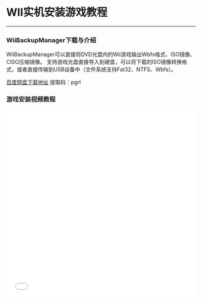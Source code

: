 # WII实机安装游戏教程
---
### WiiBackupManager下载与介绍  
WiiBackupManager可以直接将DVD光盘内的Wii游戏输出Wbfs格式、ISO镜像、CISO压缩镜像。
支持游戏光盘直接导入到硬盘，可以将下载的ISO镜像转换格式，或者直接传输到USB设备中（文件系统支持Fat32、NTFS、Wbfs）。

[百度网盘下载地址](https://pan.baidu.com/s/183HvTu28DDjnV-HRWhxRSA)
提取码：pgrl


### 游戏安装视频教程
<iframe src="//player.bilibili.com/player.html?aid=27300226&bvid=BV1Xs411N7y6&cid=47068797&page=1"
                        scrolling="no" border="1" frameborder="no" framespacing="0" allowfullscreen="true" style=" width: 100%; height: 500px;"></iframe>